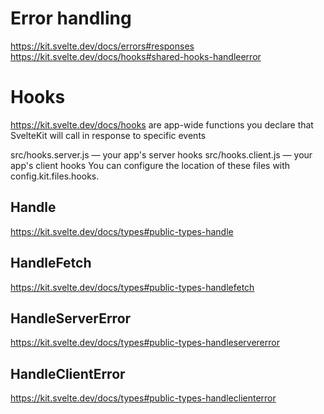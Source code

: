 # Error handling

https://kit.svelte.dev/docs/errors#responses
https://kit.svelte.dev/docs/hooks#shared-hooks-handleerror

# Hooks

https://kit.svelte.dev/docs/hooks
are app-wide functions you declare that SvelteKit will call in response to specific events

src/hooks.server.js — your app's server hooks
src/hooks.client.js — your app's client hooks
You can configure the location of these files with config.kit.files.hooks.

## Handle

https://kit.svelte.dev/docs/types#public-types-handle

## HandleFetch

https://kit.svelte.dev/docs/types#public-types-handlefetch

## HandleServerError

https://kit.svelte.dev/docs/types#public-types-handleservererror

## HandleClientError

https://kit.svelte.dev/docs/types#public-types-handleclienterror

